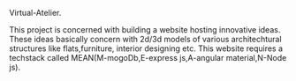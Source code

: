 Virtual-Atelier.

This project is concerned with building a website hosting innovative ideas. These ideas basically concern with 2d/3d models of various
architechtural structures like flats,furniture, interior designing etc.
This website requires a techstack called MEAN(M-mogoDb,E-express js,A-angular material,N-Node js).

